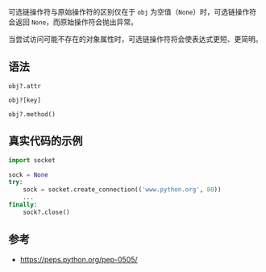 可选链操作符与原始操作符的区别仅在于 `obj` 为空值（`None`）时，可选链操作符会返回 `None`，而原始操作符会抛出异常。

当尝试访问可能不存在的对象属性时，可选链操作符将会使表达式更短、更简明。

## 语法

```
obj?.attr

obj?[key]

obj?.method()
```

## 真实代码的示例

```python
import socket

sock = None
try:
    sock = socket.create_connection(('www.python.org', 80))
    ...
finally:
    sock?.close()
```

## 参考

- https://peps.python.org/pep-0505/
